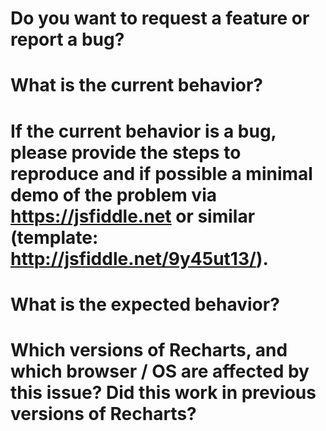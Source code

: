 # Do you want to request a feature or report a bug?

# What is the current behavior?

# If the current behavior is a bug, please provide the steps to reproduce and if possible a minimal demo of the problem via https://jsfiddle.net or similar (template: http://jsfiddle.net/9y45ut13/).

# What is the expected behavior?

# Which versions of Recharts, and which browser / OS are affected by this issue? Did this work in previous versions of Recharts?
